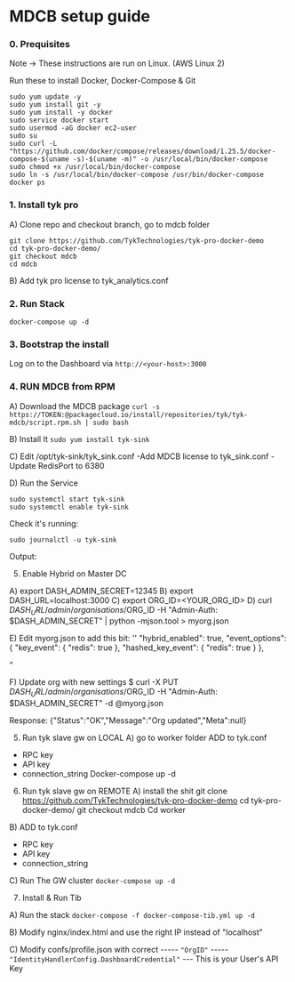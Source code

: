 # MDCB setup guide

### 0. Prequisites
Note -> These instructions are run on Linux. (AWS Linux 2)

Run these to install Docker, Docker-Compose & Git
```
sudo yum update -y
sudo yum install git -y
sudo yum install -y docker
sudo service docker start
sudo usermod -aG docker ec2-user
sudo su
sudo curl -L "https://github.com/docker/compose/releases/download/1.25.5/docker-compose-$(uname -s)-$(uname -m)" -o /usr/local/bin/docker-compose
sudo chmod +x /usr/local/bin/docker-compose
sudo ln -s /usr/local/bin/docker-compose /usr/bin/docker-compose
docker ps
```

### 1. Install tyk pro

A) Clone repo and checkout branch, go to mdcb folder
```
git clone https://github.com/TykTechnologies/tyk-pro-docker-demo
cd tyk-pro-docker-demo/
git checkout mdcb
cd mdcb
```

B) Add tyk pro license to tyk_analytics.conf


### 2. Run Stack
`docker-compose up -d`

### 3. Bootstrap the install
Log on to the Dashboard via `http://<your-host>:3000`

### 4. RUN MDCB from RPM
A) Download the MDCB package
`curl -s https://TOKEN:@packagecloud.io/install/repositories/tyk/tyk-mdcb/script.rpm.sh | sudo bash`

B) Install It
`sudo yum install tyk-sink`

C) Edit /opt/tyk-sink/tyk_sink.conf
-Add MDCB license to tyk_sink.conf
-Update RedisPort to 6380

D) Run the Service
```
sudo systemctl start tyk-sink
sudo systemctl enable tyk-sink
```

Check it's running:
```
sudo journalctl -u tyk-sink 
```
Output:

<response>

5. Enable Hybrid on Master DC

A) export DASH_ADMIN_SECRET=12345
B) export DASH_URL=localhost:3000
C) export ORG_ID=<YOUR_ORG_ID>
D) curl $DASH_URL/admin/organisations/$ORG_ID -H "Admin-Auth: $DASH_ADMIN_SECRET" | python -mjson.tool > myorg.json

E) Edit myorg.json to add this bit:
''
"hybrid_enabled": true,
  "event_options": {
    "key_event": {
      "redis": true
    },
    "hashed_key_event": {
      "redis": true
    }
  },

“

F) Update org with new settings
$ curl -X PUT $DASH_URL/admin/organisations/$ORG_ID -H "Admin-Auth: $DASH_ADMIN_SECRET" -d @myorg.json

Response:
{"Status":"OK","Message":"Org updated","Meta":null}

5. Run tyk slave gw on LOCAL
A) go to worker folder
ADD to tyk.conf
- RPC key
- API key
- connection_string
Docker-compose up -d

6. Run tyk slave gw on REMOTE
A) install the shit
git clone https://github.com/TykTechnologies/tyk-pro-docker-demo
cd tyk-pro-docker-demo/
git checkout mdcb
Cd worker

B) ADD to tyk.conf
- RPC key
- API key
- connection_string

C) Run The GW cluster
`docker-compose up -d`


7. Install & Run Tib

A) Run the stack
`docker-compose -f docker-compose-tib.yml up -d`

B) Modify nginx/index.html and use the right IP instead of "localhost"

C) Modify confs/profile.json with correct
----- `"OrgID"`
----- `"IdentityHandlerConfig.DashboardCredential"` --- This is your User's API Key
